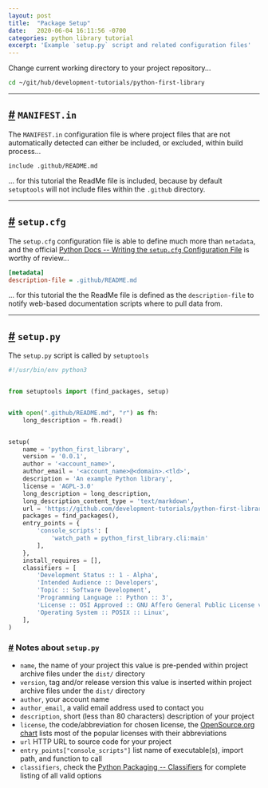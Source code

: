 ```yaml
---
layout: post
title:  "Package Setup"
date:   2020-06-04 16:11:56 -0700
categories: python library tutorial
excerpt: 'Example `setup.py` script and related configuration files'
---
```




Change current working directory to your project repository...


```bash
cd ~/git/hub/development-tutorials/python-first-library
```


------


## [#][heading__manifest_in] `MANIFEST.in`
[heading__manifest_in]: #-manifestin "Defines paths that should be explicitly included or excluded"


The `MANIFEST.in` configuration file is where project files that are not automatically detected can either be included, or excluded, within build process...


```
include .github/README.md
```


... for this tutorial the ReadMe file is included, because by default `setuptools` will not include files within the `.github` directory.


------


## [#][heading__setup_cfg] `setup.cfg`
[heading__setup_cfg]: #-setupcfg "Defines metadata and other project properties"


The `setup.cfg` configuration file is able to define much more than `metadata`, and the official [Python Docs -- Writing the `setup.cfg` Configuration File](https://docs.python.org/3/distutils/configfile.html) is worthy of review...


```cfg
[metadata]
description-file = .github/README.md
```


... for this tutorial the the ReadMe file is defined as the `description-file` to notify web-based documentation scripts where to pull data from.


------


## [#][heading__setup_py] `setup.py`
[heading__setup_py]: #-setuppy "Script that `pip install package-name` command calls"


The `setup.py` script is called by `setuptools`


```Python
#!/usr/bin/env python3


from setuptools import (find_packages, setup)


with open(".github/README.md", "r") as fh:
    long_description = fh.read()


setup(
    name = 'python_first_library',
    version = '0.0.1',
    author = '<account_name>',
    author_email = '<account_name>@<domain>.<tld>',
    description = 'An example Python library',
    license = 'AGPL-3.0'
    long_description = long_description,
    long_description_content_type = 'text/markdown',
    url = 'https://github.com/development-tutorials/python-first-library',
    packages = find_packages(),
    entry_points = {
        'console_scripts': [
            'watch_path = python_first_library.cli:main'
        ],
    },
    install_requires = [],
    classifiers = [
        'Development Status :: 1 - Alpha',
        'Intended Audience :: Developers',
        'Topic :: Software Development',
        'Programming Language :: Python :: 3',
        'License :: OSI Approved :: GNU Affero General Public License v3',
        'Operating System :: POSIX :: Linux',
    ],
)
```


### [#][heading__notes_about_setup_py] Notes about `setup.py`
[heading__notes_about_setup_py]: #-notes-about-setuppy "Quick descriptions list of parameters for `setup` method"


- `name`, the name of your project this value is pre-pended within project archive files under the `dist/` directory
- `version`, tag and/or release version this value is inserted within project archive files under the `dist/` directory
- `author`, your account name
- `author_email`, a valid email address used to contact you
- `description`, short (less than 80 characters) description of your project
- `license`, the code/abbreviation for chosen license, the [OpenSource.org chart](https://opensource.org/licenses/category) lists most of the popular licenses with their abbreviations
- `url` HTTP URL to source code for your project
- `entry_points["console_scripts"]` list name of executable(s), import path, and function to call
- `classifiers`, check the [Python Packaging -- Classifiers](https://pypi.org/classifiers/) for complete listing of all valid options
